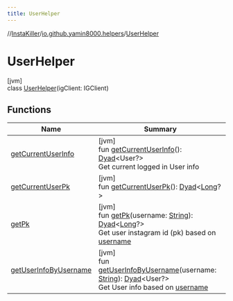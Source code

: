 ```yaml
---
title: UserHelper
---
```

//[InstaKiller](../../../index.html)/[io.github.yamin8000.helpers](../index.html)/[UserHelper](index.html)



# UserHelper



[jvm]\
class [UserHelper](index.html)(igClient: IGClient)



## Functions


| Name | Summary |
|---|---|
| [getCurrentUserInfo](get-current-user-info.html) | [jvm]<br>fun [getCurrentUserInfo](get-current-user-info.html)(): [Dyad](../../io.github.yamin8000/index.html#1921977161%2FClasslikes%2F863300109)&lt;User?&gt;<br>Get current logged in User info |
| [getCurrentUserPk](get-current-user-pk.html) | [jvm]<br>fun [getCurrentUserPk](get-current-user-pk.html)(): [Dyad](../../io.github.yamin8000/index.html#1921977161%2FClasslikes%2F863300109)&lt;[Long](https://kotlinlang.org/api/latest/jvm/stdlib/kotlin/-long/index.html)?&gt; |
| [getPk](get-pk.html) | [jvm]<br>fun [getPk](get-pk.html)(username: [String](https://kotlinlang.org/api/latest/jvm/stdlib/kotlin/-string/index.html)): [Dyad](../../io.github.yamin8000/index.html#1921977161%2FClasslikes%2F863300109)&lt;[Long](https://kotlinlang.org/api/latest/jvm/stdlib/kotlin/-long/index.html)?&gt;<br>Get user instagram id (pk) based on [username](get-pk.html) |
| [getUserInfoByUsername](get-user-info-by-username.html) | [jvm]<br>fun [getUserInfoByUsername](get-user-info-by-username.html)(username: [String](https://kotlinlang.org/api/latest/jvm/stdlib/kotlin/-string/index.html)): [Dyad](../../io.github.yamin8000/index.html#1921977161%2FClasslikes%2F863300109)&lt;User?&gt;<br>Get User info based on [username](get-user-info-by-username.html) |

